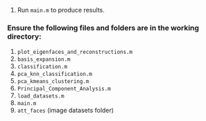 
1. Run `main.m` to produce results.

### Ensure the following files and folders are in the working directory:

1. `plot_eigenfaces_and_reconstructions.m`
2. `basis_expansion.m`
3. `classification.m`
4. `pca_knn_classification.m`
5. `pca_kmeans_clustering.m`
6. `Principal_Component_Analysis.m`
7. `load_datasets.m`
8. `main.m`
9. `att_faces` (image datasets folder)

